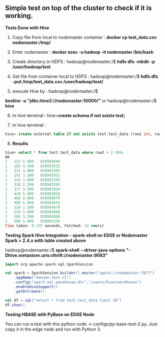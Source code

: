 ## Simple test on top of the cluster to check if it is working.

**Tests Done with Hive**

1. Copy file from local to nodemaster container : **docker cp test_data.csv nodemaster:/tmp/**

2. Enter nodemaster : **docker exec -u hadoop -it nodemaster /bin/bash**

3. Create directory in HDFS : hadoop@nodemaster:/$ **hdfs dfs -mkdir -p /user/hadoop/test**

4. Get file from container local to HDFS : hadoop@nodemaster:/$ **hdfs dfs -put /tmp/test_data.csv /user/hadoop/test/**

5. execute Hive by : hadoop@nodemaster:/$ 

**beeline -u "jdbc:hive2://nodemaster:10000/"** 
or hadoop@nodemaster:/$ **hive**

6. In hive terminal : hive>**create schema if not exists test;**

7. In hive terminal : 

```sql
hive> create external table if not exists test.test_data (row1 int, row2 int, row3 decimal(10,3), row4 int) row format delimited fields terminated by ',' stored as textfile location 'hdfs://172.20.1.1:9000/user/hadoop/test/';
```

8. **Results**
```sql
hive> select * from test.test_data where row3 > 2.499;
OK
1	122	5.000	838985046
1	185	4.500	838983525
1	231	4.000	838983392
1	292	3.500	838983421
1	316	3.000	838983392
1	329	2.500	838983392
1	377	3.500	838983834
1	420	5.000	838983834
1	466	4.000	838984679
1	480	5.000	838983653
1	520	2.500	838984679
1	539	5.000	838984068
1	586	3.500	838984068
1	588	5.000	838983339
Time taken: 0.175 seconds, Fetched: 14 row(s)
```

**Testing Spark Hive Integration - spark-shell on EDGE or Nodemaster Spark > 2.4.x with table created above**

hadoop@nodemaster:/$ **spark-shell --driver-java-options "-Dhive.metastore.uris=thrift://nodemaster:9083"**
```scala
import org.apache.spark.sql.SparkSession

val spark = SparkSession.builder().master("spark://nodemaster:7077")
    .appName("kennon.test.nl")
    .config("spark.sql.warehouse.dir","/users/hive/warehouse")
    .enableHiveSupport()
    .getOrCreate()

val df = sql("select * from test.test_data limit 10")
df.show()
```
**Testing HBASE with PyBase on EDGE Node**

You can run a test with this python code -> configs/py-base-test-2.py. Just copy it in the edge node and run with Python 3.

